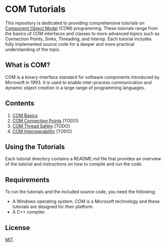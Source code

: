 # COM Tutorials

This repository is dedicated to providing comprehensive tutorials on [Component Object Model](https://learn.microsoft.com/en-us/windows/win32/com/component-object-model--com--portal) (COM) programming. These tutorials range from the basics of COM interfaces and classes to more advanced topics such as Connection Points, Sinks, Threading, and Interop. Each tutorial includes fully implemented source code for a deeper and more practical understanding of the topic.

## What is COM?

COM is a binary-interface standard for software components introduced by Microsoft in 1993. It is used to enable inter-process communication and dynamic object creation in a large range of programming languages.

## Contents

1. [COM Basics](./projects/basics)
2. [COM Connection Points](./projects/connectionpoints) [TODO]
3. [COM Thread Safety](./projects/threading) [TODO]
4. [COM Interoperability](./projects/interop) [TODO]

## Using the Tutorials

Each tutorial directory contains a README.md file that provides an overview of the tutorial and instructions on how to compile and run the code.

## Requirements

To run the tutorials and the included source code, you need the following:

- A Windows operating system. COM is a Microsoft technology and these tutorials are designed for their platform.
- A C++ compiler.

## License

[MIT](./LICENSE).
